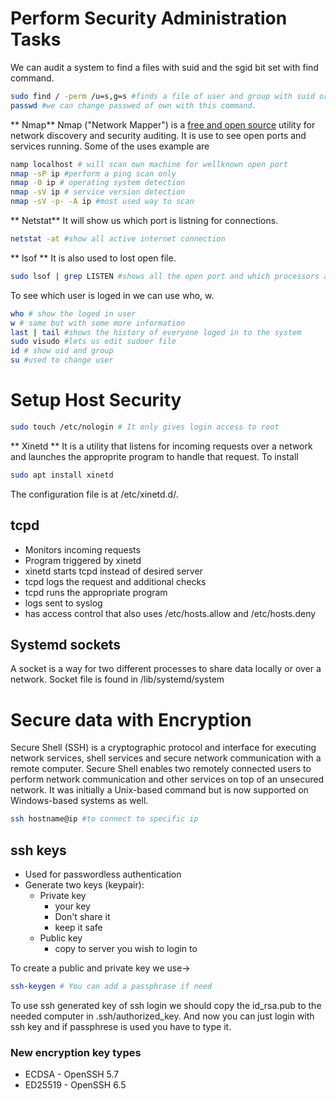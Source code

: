 # Perform Security Administration Tasks
We can audit a system to find a files with suid and the sgid bit set with find command.
```bash
sudo find / -perm /u=s,g=s #finds a file of user and group with suid or sgid bit set.
passwd #we can change passwed of own with this command.
```

** Nmap**
Nmap ("Network Mapper") is a [free and open source](https://nmap.org/npsl/) utility for network discovery and security auditing.
It is use to see open ports and services running. Some of the uses example are 
```bash
namp localhost # will scan own machine for wellknown open port 
nmap -sP ip #perform a ping scan only
nmap -0 ip # operating system detection
nmap -sV ip # service version detection
nmap -sV -p- -A ip #most used way to scan

```
** Netstat**
It will show us which port is listning for connections.
```bash
netstat -at #show all active internet connection
```

** lsof **
It is also used to lost open file.

```bash
sudo lsof | grep LISTEN #shows all the open port and which processors are keeping the connection
```

To see which user is loged in we can use who, w.
```bash
who # show the loged in user
w # same but with some more information
last | tail #shows the history of everyone loged in to the system
sudo visudo #lets us edit sudoer file
id # show uid and group
su #used to change user
```

# Setup Host Security
```bash
sudo touch /etc/nologin # It only gives login access to root
```

** Xinetd **
It is a utility that listens for incoming requests over a network and launches the approprite program to handle that request.
To install 
```bash 
sudo apt install xinetd
```

The configuration file is at /etc/xinetd.d/.

## tcpd
* Monitors incoming requests
* Program triggered by xinetd
* xinetd starts tcpd instead of desired server
* tcpd logs the request and additional checks
* tcpd runs the appropriate program
* logs sent to syslog
* has access control that also uses /etc/hosts.allow and /etc/hosts.deny


## Systemd sockets
A socket is a way for two different processes to share data locally or over a network.
Socket file is found in /lib/systemd/system

# Secure data with Encryption
Secure Shell (SSH) is a cryptographic protocol and interface for executing network services, shell services and secure network communication with a remote computer. Secure Shell enables two remotely connected users to perform network communication and other services on top of an unsecured network. It was initially a Unix-based command but is now supported on Windows-based systems as well.
```bash
ssh hostname@ip #to connect to specific ip
```

## ssh keys
* Used for passwordless authentication
* Generate two keys (keypair):
	* Private key
		* your key
		* Don't share it
		* keep it safe
	* Public key
		* copy to server you wish to login to

To create a public and private key we use->
```bash
ssh-keygen # You can add a passphrase if need
```

To use ssh generated key of ssh login we should copy the id_rsa.pub to the needed computer in .ssh/authorized_key.
And now you can just login with ssh key and if passphrese is used you have to type it.

### New encryption key types 
* ECDSA - OpenSSH 5.7
* ED25519 - OpenSSH 6.5
